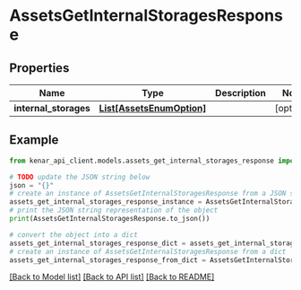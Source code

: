 # AssetsGetInternalStoragesResponse


## Properties

Name | Type | Description | Notes
------------ | ------------- | ------------- | -------------
**internal_storages** | [**List[AssetsEnumOption]**](AssetsEnumOption.md) |  | [optional] 

## Example

```python
from kenar_api_client.models.assets_get_internal_storages_response import AssetsGetInternalStoragesResponse

# TODO update the JSON string below
json = "{}"
# create an instance of AssetsGetInternalStoragesResponse from a JSON string
assets_get_internal_storages_response_instance = AssetsGetInternalStoragesResponse.from_json(json)
# print the JSON string representation of the object
print(AssetsGetInternalStoragesResponse.to_json())

# convert the object into a dict
assets_get_internal_storages_response_dict = assets_get_internal_storages_response_instance.to_dict()
# create an instance of AssetsGetInternalStoragesResponse from a dict
assets_get_internal_storages_response_from_dict = AssetsGetInternalStoragesResponse.from_dict(assets_get_internal_storages_response_dict)
```
[[Back to Model list]](../README.md#documentation-for-models) [[Back to API list]](../README.md#documentation-for-api-endpoints) [[Back to README]](../README.md)


